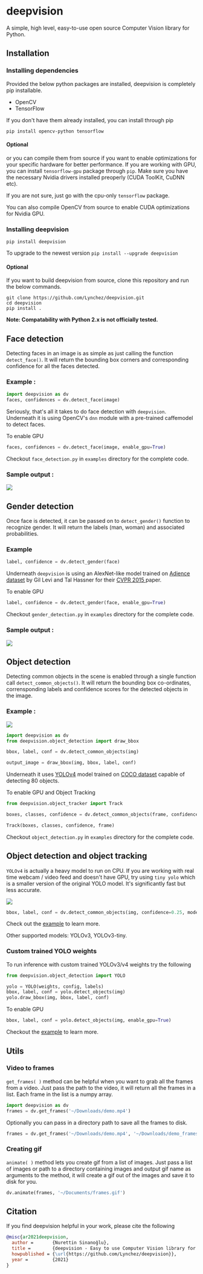 # deepvision
A simple, high level, easy-to-use open source Computer Vision library for Python.

## Installation

### Installing dependencies

Provided the below python packages are installed, deepvision is completely pip installable.

* OpenCV
* TensorFlow

If you don't have them already installed, you can install through pip

`pip install opencv-python tensorflow` 

#### Optional
or you can compile them from source if you want to enable optimizations for your specific hardware for better performance.
If you are working with GPU, you can install `tensorflow-gpu` package through `pip`. Make sure you have the necessary Nvidia drivers  installed preoperly (CUDA ToolKit, CuDNN etc). 

If you are not sure, just go with the cpu-only `tensorflow` package.

You can also compile OpenCV from source to enable CUDA optimizations for Nvidia GPU.

### Installing deepvision

`pip install deepvision` 

To upgrade to the newest version
`pip install --upgrade deepvision`

#### Optional
If you want to build deepvision from source, clone this repository and run the below commands.
```
git clone https://github.com/Lynchez/deepvision.git
cd deepvision
pip install .
```

**Note: Compatability with Python 2.x is not officially tested.**

## Face detection
Detecting faces in an image is as simple as just calling the function `detect_face()`. It will return the bounding box corners and corresponding confidence for all the faces detected.
### Example :

```python
import deepvision as dv
faces, confidences = dv.detect_face(image)
```
Seriously, that's all it takes to do face detection with `deepvision`. Underneath it is using OpenCV's `dnn` module with a pre-trained caffemodel to detect faces.

To enable GPU
```python
faces, confidences = dv.detect_face(image, enable_gpu=True)
```

Checkout `face_detection.py` in `examples` directory for the complete code.

### Sample output :

![](examples/images/face_detection_output.jpg)

## Gender detection
Once face is detected, it can be passed on to `detect_gender()` function to recognize gender. It will return the labels (man, woman) and associated probabilities.

### Example

```python
label, confidence = dv.detect_gender(face)
```

Underneath `deepvision` is using an AlexNet-like model trained on [Adience dataset](https://talhassner.github.io/home/projects/Adience/Adience-data.html#agegender) by Gil Levi and Tal Hassner for their [CVPR 2015 ](https://talhassner.github.io/home/publication/2015_CVPR) paper.

To enable GPU
```python
label, confidence = dv.detect_gender(face, enable_gpu=True)
```

Checkout `gender_detection.py` in `examples` directory for the complete code.

### Sample output :

![](examples/images/gender_detection_output.jpg)

## Object detection 
Detecting common objects in the scene is enabled through a single function call `detect_common_objects()`. It will return the bounding box co-ordinates, corrensponding labels and confidence scores for the detected objects in the image.

### Example :

![](examples/images/detect.gif)

```python
import deepvision as dv
from deepvision.object_detection import draw_bbox

bbox, label, conf = dv.detect_common_objects(img)

output_image = draw_bbox(img, bbox, label, conf)
```
Underneath it uses [YOLOv4](https://github.com/AlexeyAB/darknet) model trained on [COCO dataset](http://cocodataset.org/) capable of detecting 80 objects.

To enable GPU and Object Tracking
```python
from deepvision.object_tracker import Track

boxes, classes, confidence = dv.detect_common_objects(frame, confidence=0.25, model='yolov4-tiny', enable_gpu=True)

Track(boxes, classes, confidence, frame)
```

Checkout `object_detection.py` in `examples` directory for the complete code.

## Object detection and object tracking
`YOLOv4` is actually a heavy model to run on CPU. If you are working with real time webcam / video feed and doesn't have GPU, try using `tiny yolo` which is a smaller version of the original YOLO model. It's significantly fast but less accurate.

![](examples/images/track.gif)

```python
bbox, label, conf = dv.detect_common_objects(img, confidence=0.25, model='yolov4-tiny')
```
Check out the [example](examples/object_detection_webcam.py) to learn more. 

Other supported models: YOLOv3, YOLOv3-tiny.

### Custom trained YOLO weights
To run inference with custom trained YOLOv3/v4 weights try the following
```python
from deepvision.object_detection import YOLO

yolo = YOLO(weights, config, labels)
bbox, label, conf = yolo.detect_objects(img)
yolo.draw_bbox(img, bbox, label, conf)
```
To enable GPU
```python
bbox, label, conf = yolo.detect_objects(img, enable_gpu=True)
```

Checkout the [example](examples/yolo_custom_weights_inference.py) to learn more.

## Utils
### Video to frames
`get_frames( )` method can be helpful when you want to grab all the frames from a video. Just pass the path to the video, it will return all the frames in a list. Each frame in the list is a numpy array.
```python
import deepvision as dv
frames = dv.get_frames('~/Downloads/demo.mp4')
```
Optionally you can pass in a directory path to save all the frames to disk.
```python
frames = dv.get_frames('~/Downloads/demo.mp4', '~/Downloads/demo_frames/')
```

### Creating gif
`animate( )` method lets you create gif from a list of images. Just pass a list of images or path to a directory containing images and output gif name as arguments to the method, it will create a gif out of the images and save it to disk for you.

```python
dv.animate(frames, '~/Documents/frames.gif')
```

## Citation
If you find deepvision helpful in your work, please cite the following
```BibTex
@misc{ar2021deepvision,
  author =       {Nurettin Sinanoğlu},
  title =        {deepvision - Easy to use Computer Vision library for Python},
  howpublished = {\url{https://github.com/Lynchez/deepvision}},
  year =         {2021}
}
```

